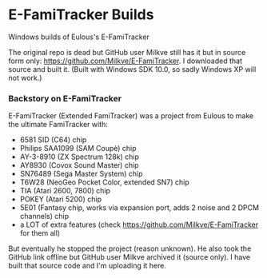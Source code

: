 # E-FamiTracker Builds
Windows builds of Eulous's E-FamiTracker



The original repo is dead but GitHub user Milkve still has it but in source form only: https://github.com/Milkve/E-FamiTracker.
I downloaded that source and built it. (Built with Windows SDK 10.0, so sadly Windows XP will not work.)

### Backstory on E-FamiTracker
E-FamiTracker (Extended FamiTracker) was a project from Eulous to make the ultimate FamiTracker with:
- 6581 SID (C64) chip
- Philips SAA1099 (SAM Coupè) chip
- AY-3-8910 (ZX Spectrum 128k) chip
- AY8930 (Covox Sound Master) chip
- SN76489 (Sega Master System) chip
- T6W28 (NeoGeo Pocket Color, extended SN7) chip
- TIA (Atari 2600, 7800) chip
- POKEY (Atari 5200) chip
- 5E01 (Fantasy chip, works via expansion port, adds 2 noise and 2 DPCM channels) chip
- a LOT of extra features (check https://github.com/Milkve/E-FamiTracker for them all)

But eventually he stopped the project (reason unknown). He also took the GitHub link offline but GitHub user Milkve archived it (source only).
I have built that source code and I'm uploading it here.
